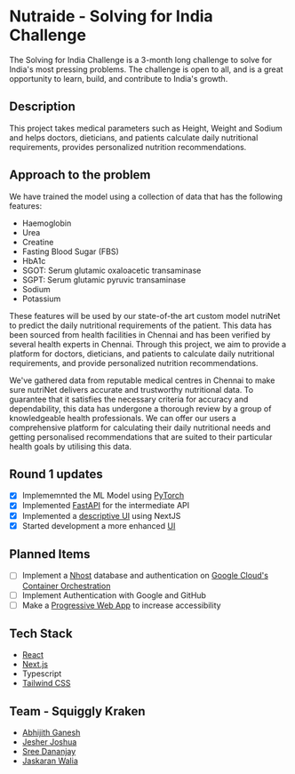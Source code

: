 # Nutraide - Solving for India Challenge

The Solving for India Challenge is a 3-month long challenge to solve for India's most pressing problems. The challenge is open to all, and is a great opportunity to learn, build, and contribute to India's growth.

## Description

This project takes medical parameters such as Height, Weight and Sodium and helps doctors, dieticians, and patients calculate daily nutritional requirements, provides personalized nutrition recommendations.

## Approach to the problem

We have trained the model using a collection of data that has the following features:

- Haemoglobin
- Urea
- Creatine
- Fasting Blood Sugar (FBS)
- HbA1c
- SGOT: Serum glutamic oxaloacetic transaminase
- SGPT: Serum glutamic pyruvic transaminase
- Sodium
- Potassium

These features will be used by our state-of-the art custom model nutriNet to predict the daily nutritional requirements of the patient. This data has been sourced from health facilities in Chennai and has been verified by several health experts in
Chennai. Through this project, we aim to provide a platform for doctors, dieticians, and patients to calculate daily nutritional requirements, and provide personalized nutrition recommendations.

We've gathered data from reputable medical centres in Chennai to make sure nutriNet delivers accurate and trustworthy nutritional data. To guarantee that it satisfies the necessary criteria for accuracy and dependability, this data has undergone a thorough review by a group of knowledgeable health professionals. We can offer our users a comprehensive platform for calculating their daily nutritional needs and getting personalised recommendations that are suited to their particular health goals by utilising this data.

## Round 1 updates

- [x] Implememnted the ML Model using [PyTorch](https://pytorch.org/)
- [x] Implemented [FastAPI](https://fastapi.tiangolo.com/) for the intermediate API
- [x] Implemented a [descriptive UI](https://nutriai-url.vercel.app/) using NextJS
- [x] Started development a more enhanced [UI](https://nutri-client.vercel.app/)

## Planned Items

- [ ] Implement a [Nhost](https://nhost.io/) database and authentication on [Google Cloud's Container Orchestration](https://cloud.google.com/kubernetes-engine)
- [ ] Implement Authentication with Google and GitHub
- [ ] Make a [Progressive Web App](https://web.dev/pwa) to increase accessibility

## Tech Stack

- [React](https://reactjs.org/)
- [Next.js](https://nextjs.org/)
- Typescript
- [Tailwind CSS](https://tailwindcss.com/)

## Team - Squiggly Kraken

- [Abhijith Ganesh](https://github.com/AbhijithGanesh)
- [Jesher Joshua](https://github.com/jesherjoshua)
- [Sree Dananjay](https://github.com/dananjay996)
- [Jaskaran Walia](https://github.com/karanwxliaa)
